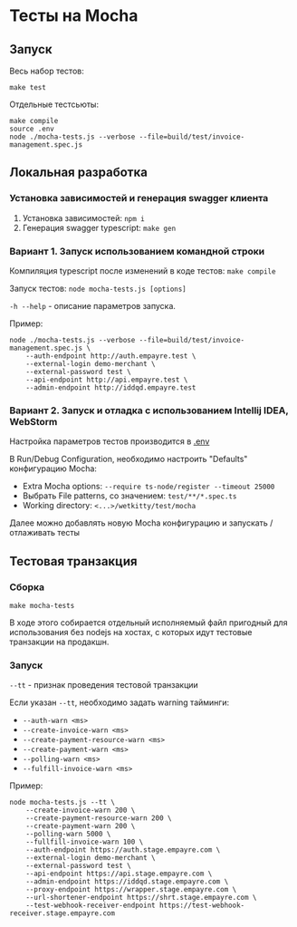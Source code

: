 # Тесты на Mocha

## Запуск

Весь набор тестов:
```
make test
```

Отдельные тестсьюты:
```
make compile
source .env
node ./mocha-tests.js --verbose --file=build/test/invoice-management.spec.js
```

## Локальная разработка

### Установка зависимостей и генерация swagger клиента

1. Установка зависимостей: `npm i`
1. Генерация swagger typescript: `make gen`

### Вариант 1. Запуск использованием командной строки

Компиляция typescript после изменений в коде тестов: `make compile`

Запуск тестов: `node mocha-tests.js [options]`

`-h --help` - описание параметров запуска.

Пример:
```
node ./mocha-tests.js --verbose --file=build/test/invoice-management.spec.js \
    --auth-endpoint http://auth.empayre.test \
    --external-login demo-merchant \
    --external-password test \
    --api-endpoint http://api.empayre.test \
    --admin-endpoint http://iddqd.empayre.test
```

### Вариант 2. Запуск и отладка с использованием Intellij IDEA, WebStorm

Настройка параметров тестов производится в [.env](.env)

В Run/Debug Configuration, необходимо настроить "Defaults" конфигурацию Mocha:

-   Extra Mocha options: `--require ts-node/register --timeout 25000`
-   Выбрать File patterns, со значением: `test/**/*.spec.ts`
-   Working directory: `<...>/wetkitty/test/mocha`

Далее можно добавлять новую Mocha конфигурацию и запускать / отлаживать тесты

## Тестовая транзакция

### Сборка

`make mocha-tests`

В ходе этого собирается отдельный исполняемый файл пригодный для использования без nodejs на хостах, с которых идут тестовые транзакции на продакшн.

### Запуск

`--tt` - признак проведения тестовой транзакции

Если указан `--tt`, необходимо задать warning тайминги:
* `--auth-warn <ms>`
* `--create-invoice-warn <ms>`
* `--create-payment-resource-warn <ms>`
* `--create-payment-warn <ms>`
* `--polling-warn <ms>`
* `--fulfill-invoice-warn <ms>`

Пример:

```
node mocha-tests.js --tt \
    --create-invoice-warn 200 \
    --create-payment-resource-warn 200 \
    --create-payment-warn 200 \
    --polling-warn 5000 \
    --fullfill-invoice-warn 100 \
    --auth-endpoint https://auth.stage.empayre.com \
    --external-login demo-merchant \
    --external-password test \
    --api-endpoint https://api.stage.empayre.com \
    --admin-endpoint https://iddqd.stage.empayre.com \
    --proxy-endpoint https://wrapper.stage.empayre.com \
    --url-shortener-endpoint https://shrt.stage.empayre.com \
    --test-webhook-receiver-endpoint https://test-webhook-receiver.stage.empayre.com
```
